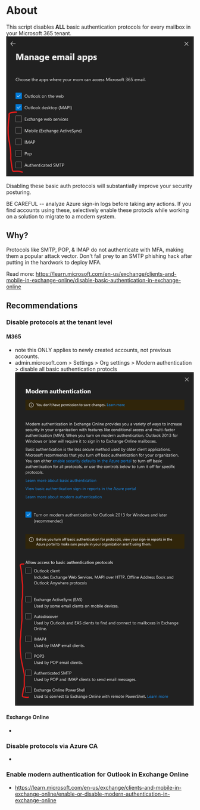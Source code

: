 # About

This script disables **ALL** basic authentication protocols for every mailbox in your Microsoft 365 tenant.
![alt text](screenshot1.png)

Disabling these basic auth protocols will substantially improve your security posturing.

BE CAREFUL -- analyze Azure sign-in logs before taking any actions. If you find accounts using these, selectively enable these protocls while working on a solution to migrate to a modern system.

## Why?

Protocols like SMTP, POP, & IMAP do not authenticate with MFA, making them a popular attack vector.
Don't fall prey to an SMTP phishing hack after putting in the hardwork to deploy MFA.

Read more: https://learn.microsoft.com/en-us/exchange/clients-and-mobile-in-exchange-online/disable-basic-authentication-in-exchange-online

## Recommendations

### Disable protocols at the tenant level

#### M365
- note this ONLY applies to newly created accounts, not previous accounts.
- admin.microsoft.com > Settings > Org settings > Modern authentication > disable all basic authentication protocls
![alt text](screenshot2.png)

#### Exchange Online
- 

### Disable protocols via Azure CA
- 

### Enable modern authentication for Outlook in Exchange Online
- https://learn.microsoft.com/en-us/exchange/clients-and-mobile-in-exchange-online/enable-or-disable-modern-authentication-in-exchange-online
